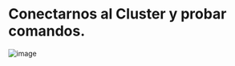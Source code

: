 # Conectarnos al Cluster y probar comandos.
![image](https://github.com/user-attachments/assets/d72c94a3-c0c4-435b-a0f6-5f2f106caf13)
